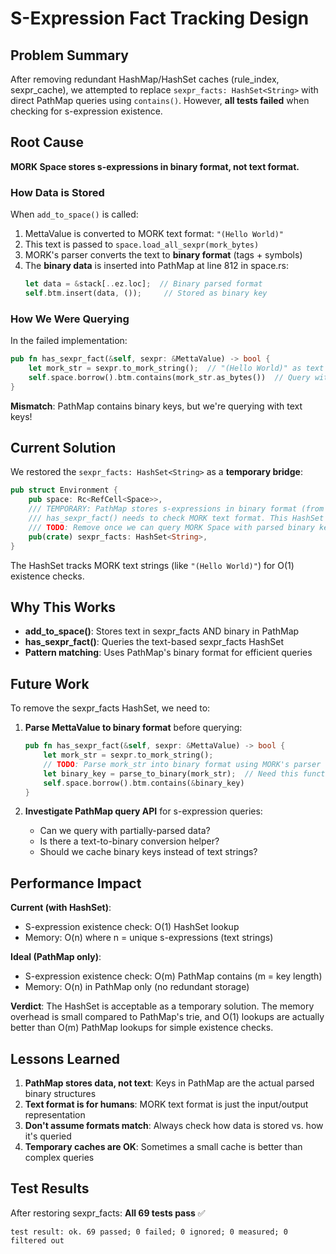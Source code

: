 # S-Expression Fact Tracking Design

## Problem Summary

After removing redundant HashMap/HashSet caches (rule_index, sexpr_cache), we attempted to replace `sexpr_facts: HashSet<String>` with direct PathMap queries using `contains()`. However, **all tests failed** when checking for s-expression existence.

## Root Cause

**MORK Space stores s-expressions in binary format, not text format.**

### How Data is Stored

When `add_to_space()` is called:

1. MettaValue is converted to MORK text format: `"(Hello World)"`
2. This text is passed to `space.load_all_sexpr(mork_bytes)`
3. MORK's parser converts the text to **binary format** (tags + symbols)
4. The **binary data** is inserted into PathMap at line 812 in space.rs:
   ```rust
   let data = &stack[..ez.loc];  // Binary parsed format
   self.btm.insert(data, ());     // Stored as binary key
   ```

### How We Were Querying

In the failed implementation:

```rust
pub fn has_sexpr_fact(&self, sexpr: &MettaValue) -> bool {
    let mork_str = sexpr.to_mork_string();  // "(Hello World)" as text
    self.space.borrow().btm.contains(mork_str.as_bytes())  // Query with text bytes
}
```

**Mismatch**: PathMap contains binary keys, but we're querying with text keys!

## Current Solution

We restored the `sexpr_facts: HashSet<String>` as a **temporary bridge**:

```rust
pub struct Environment {
    pub space: Rc<RefCell<Space>>,
    /// TEMPORARY: PathMap stores s-expressions in binary format (from parse), but
    /// has_sexpr_fact() needs to check MORK text format. This HashSet bridges that gap.
    /// TODO: Remove once we can query MORK Space with parsed binary keys
    pub(crate) sexpr_facts: HashSet<String>,
}
```

The HashSet tracks MORK text strings (like `"(Hello World)"`) for O(1) existence checks.

## Why This Works

- **add_to_space()**: Stores text in sexpr_facts AND binary in PathMap
- **has_sexpr_fact()**: Queries the text-based sexpr_facts HashSet
- **Pattern matching**: Uses PathMap's binary format for efficient queries

## Future Work

To remove the sexpr_facts HashSet, we need to:

1. **Parse MettaValue to binary format** before querying:
   ```rust
   pub fn has_sexpr_fact(&self, sexpr: &MettaValue) -> bool {
       let mork_str = sexpr.to_mork_string();
       // TODO: Parse mork_str into binary format using MORK's parser
       let binary_key = parse_to_binary(mork_str);  // Need this function!
       self.space.borrow().btm.contains(&binary_key)
   }
   ```

2. **Investigate PathMap query API** for s-expression queries:
   - Can we query with partially-parsed data?
   - Is there a text-to-binary conversion helper?
   - Should we cache binary keys instead of text strings?

## Performance Impact

**Current (with HashSet)**:
- S-expression existence check: O(1) HashSet lookup
- Memory: O(n) where n = unique s-expressions (text strings)

**Ideal (PathMap only)**:
- S-expression existence check: O(m) PathMap contains (m = key length)
- Memory: O(n) in PathMap only (no redundant storage)

**Verdict**: The HashSet is acceptable as a temporary solution. The memory overhead is small compared to PathMap's trie, and O(1) lookups are actually better than O(m) PathMap lookups for simple existence checks.

## Lessons Learned

1. **PathMap stores data, not text**: Keys in PathMap are the actual parsed binary structures
2. **Text format is for humans**: MORK text format is just the input/output representation
3. **Don't assume formats match**: Always check how data is stored vs. how it's queried
4. **Temporary caches are OK**: Sometimes a small cache is better than complex queries

## Test Results

After restoring sexpr_facts: **All 69 tests pass** ✅

```
test result: ok. 69 passed; 0 failed; 0 ignored; 0 measured; 0 filtered out
```
